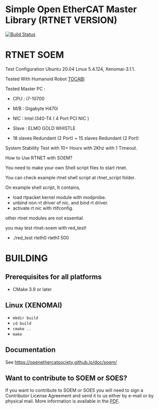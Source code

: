 # Simple Open EtherCAT Master Library (RTNET VERSION)
[![Build Status](https://github.com/OpenEtherCATsociety/SOEM/workflows/build/badge.svg?branch=master)](https://github.com/OpenEtherCATsociety/SOEM/actions?workflow=build)


# RTNET SOEM

Test Configuration 
Ubuntu 20.04
Linux 5.4.124, Xenomai-3.1.1.

Tested With Humanoid Robot [TOCABI](https://github.com/saga0619/dyros_tocabi_v2)

Tested Master PC : 
- CPU : i7-10700
- M/B : Gigabyte H470i
- NIC : Intel I340-T4 ( 4 Port PCI NIC )

- Slave : ELMO GOLD WHISTLE
- 18 slaves Redundant (2 Port) + 15 slaves Redundant (2 Port)

System Stability Test with 10+ Hours with 2Khz with 1 Timeout. 



How to Use RTNET with SOEM?

You need to make your own Shell script files to start rtnet.

You can check example rtnet shell script at rtnet_script folder.

On example shell script, It contains, 

- load rtpacket kernel module with modprobe.
- unbind non-rt driver of nic, and bind rt driver.
- activate rt nic with rtifconfig.

other rtnet modules are not essential.

you may test rtnet-soem with red_test!

* ./red_test rteth0 rteth1 500






BUILDING
========

Prerequisites for all platforms
-------------------------------

 * CMake 3.9 or later

Linux (XENOMAI)
-----

   * `mkdir build`
   * `cd build`
   * `cmake ..`
   * `make`

Documentation
-------------

See https://openethercatsociety.github.io/doc/soem/


Want to contribute to SOEM or SOES?
-----------------------------------

If you want to contribute to SOEM or SOES you will need to sign a Contributor
License Agreement and send it to us either by e-mail or by physical mail. More
information is available in the [PDF](http://openethercatsociety.github.io/cla/cla_soem_soes.pdf).
